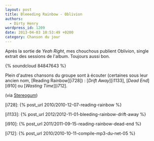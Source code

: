 ```yaml
---
layout: post
title: Bleeeding Rainbow - Oblivion
authors:
  - Dirty Henry
wordpress_id: 1209
date: 2013-04-03 10:53:49 +0200
category: Chanson du jour
---
```


Après la sortie de _Yeah Right_, mes chouchous publient Oblivion, single extrait
des sessions de l'album. Toujours aussi bon.

{% soundcloud 84847643 %}

Plein d'autres chansons du groupe sont à écouter (certaines sous leur ancien
nom, [Reading Rainbow][i728]) : [_Drift Away_][i1133], [_Dead End_][i910] ou
[_Wasting Time_][i712].

(via [Stereogum](https://stereogum.com/1300722/bleeding-rainbow-oblivion/mp3s/))

[i728]: {% post_url 2010/2010-12-07-reading-rainbow %}

[i1133]: {% post_url 2012/2012-11-01-bleeding-rainbow-drift-away %}

[i910]: {% post_url 2011/2011-09-15-reading-rainbow-dead-end %}

[i712]: {% post_url 2010/2010-10-11-compile-mp3-du-net-05 %}
